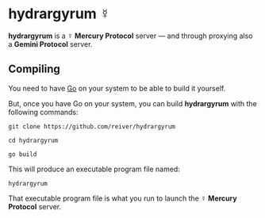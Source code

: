 # hydrargyrum ☿

**hydrargyrum** is a ☿ **Mercury Protocol** server — and through proxying also a **Gemini Protocol** server.

## Compiling

You need to have [Go](https://golang.org/) on your system to be able to build it yourself.

But, once you have Go on your system, you can build **hydrargyrum** with the following commands:
```
git clone https://github.com/reiver/hydrargyrum

cd hydrargyrum

go build
```

This will produce an executable program file named:
```
hydrargyrum
```

That executable program file is what you run to launch the ☿ **Mercury Protocol** server.
